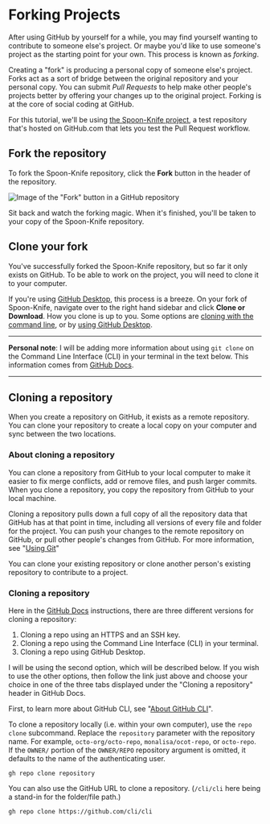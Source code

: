 # Forking Projects

After using GitHub by yourself for a while, you may find yourself wanting to contribute to someone else's project. Or maybe you'd like to use someone's project as the starting point for your own. This process is known as *forking*.

Creating a "fork" is producing a personal copy of someone else's project. Forks act as a sort of bridge between the original repository and your personal copy. You can submit *Pull Requests* to help make other people's projects better by offering your changes up to the original project. Forking is at the core of social coding at GitHub.

For this tutorial, we'll be using [the Spoon-Knife project](https://github.com/octocat/Spoon-Knife), a test repository that's hosted on GitHub.com that lets you test the Pull Request workflow.

## Fork the repository

To fork the Spoon-Knife repository, click the **Fork** button in the header of the repository.

![Image of the "Fork" button in a GitHub repository](https://github-images.s3.amazonaws.com/help/bootcamp/Bootcamp-Fork.png)

Sit back and watch the forking magic. When it's finished, you'll be taken to your copy of the Spoon-Knife repository.

## Clone your fork

You've successfully forked the Spoon-Knife repository, but so far it only exists on GitHub. To be able to work on the project, you will need to clone it to your computer.

If you're using [GitHub Desktop](https://desktop.github.com/), this process is a breeze. On your fork of Spoon-Knife, navigate over to the right hand sidebar and click **Clone or Download**. How you clone is up to you. Some options are [cloning with the command line](https://lab.github.com/), or by [using GitHub Desktop](https://lab.github.com/).

<hr>

**Personal note**: I will be adding more information about using `git clone` on the Command Line Interface (CLI) in your terminal in the text below. This information comes from [GitHub Docs](https://docs.github.com/en/repositories/creating-and-managing-repositories/cloning-a-repository).

<hr>

## Cloning a repository

When you create a repository on GitHub, it exists as a remote repository. You can clone your repository to create a local copy on your computer and sync between the two locations.

### About cloning a repository

You can clone a repository from GitHub to your local computer to make it easier to fix merge conflicts, add or remove files, and push larger commits. When you clone a repository, you copy the repository from GitHub to your local machine.

Cloning a repository pulls down a full copy of all the repository data that GitHub has at that point in time, including all versions of every file and folder for the project. You can push your changes to the remote repository on GitHub, or pull other people's changes from GitHub. For more information, see "[Using Git](https://docs.github.com/en/get-started/using-git)"

You can clone your existing repository or clone another person's existing repository to contribute to a project.

### Cloning a repository

Here in the [GitHub Docs](https://docs.github.com/en/repositories/creating-and-managing-repositories/cloning-a-repository#cloning-a-repository) instructions, there are three different versions for cloning a repository:

1. Cloning a repo using an HTTPS and an SSH key.
2. Cloning a repo using the Command Line Interface (CLI) in your terminal.
3. Cloning a repo using GitHub Desktop.

I will be using the second option, which will be described below. If you wish to use the other options, then follow the link just above and choose your choice in one of the three tabs displayed under the "Cloning a repository" header in GitHub Docs.

First, to learn more about GitHub CLI, see "[About GitHub CLI](https://docs.github.com/en/github-cli/github-cli/about-github-cli)".

To clone a repository locally (i.e. within your own computer), use the `repo clone` subcommand. Replace the `repository` parameter with the repository name. For example, `octo-org/octo-repo`, `monalisa/ocot-repo`, or `octo-repo`. If the `OWNER/` portion of the `OWNER/REPO` repository argument is omitted, it defaults to the name of the authenticating user.
```
gh repo clone repository
```
You can also use the GitHub URL to clone a repository. (`/cli/cli` here being a stand-in for the folder/file path.)
```
gh repo clone https://github.com/cli/cli
```
